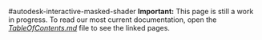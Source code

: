 #autodesk-interactive-masked-shader
**Important:** This page is still a work in progress. To read our most current documentation, open the [*TableOfContents.md*](TableOfContents.md) file to see the linked pages.
